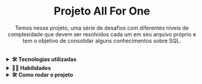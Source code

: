 <!-- Olá, Tryber!
Esse é apenas um arquivo inicial para o README do seu projeto.
É essencial que você preencha esse documento por conta própria, ok?
Não deixe de usar nossas dicas de escrita de README de projetos, e deixe sua criatividade brilhar!
:warning: IMPORTANTE: você precisa deixar nítido:
- quais arquivos/pastas foram desenvolvidos por você; 
- quais arquivos/pastas foram desenvolvidos por outra pessoa estudante;
- quais arquivos/pastas foram desenvolvidos pela Trybe.
-->

<h1 align="center">Projeto All For One</h1>


  <p align="center">Temos nesse projeto, uma série de desafios com diferentes níveis de complexidade que devem ser resolvidos cada um em seu arquivo próprio e tem o objetivo de consolidar alguns conhecimentos sobre SQL.
  </p>
<br>

<details>
  <summary><strong>🛠 Tecnologias utilizadas</strong></summary><br />
### 🛠 Tecnologias

As seguintes ferramentas foram usadas na construção do projeto:

- [Docker](https://www.docker.com/)
- [Docker-compose](https://docs.docker.com/compose/)
- [MySQL](https://www.mysql.com/)
 
</details>


<details>
  <summary><strong>🧑‍💻 Habilidades</strong></summary><br />
### 🧑‍💻 As seguintes habilidades foram necessárias para realização desse projeto:

- Encontrar dados em um banco de dados
- Filtrar tabelas;
- Manipular tabelas utilizando queries;

</details>

<details>
  <summary><strong>🛠 Como rodar o projeto</strong></summary><br />

 1 - Clone o repositório
  
 2 - Rode o Docker:
   - `docker-compose up -d`
  
 3 - Entre no container:
   - `docker exec -it all_for_one bash`
  
 4 - Instale as dependências:
   - `npm install`

  OBS: Necessita ter o MySQL instalado.
 
</details>
